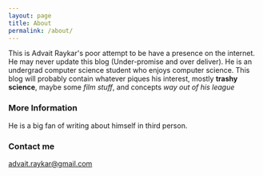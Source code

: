 ```yaml
---
layout: page
title: About
permalink: /about/
---
```


This is Advait Raykar's poor attempt to be have a presence on the internet. He may never update this blog (Under-promise and over deliver). 
He is an undergrad computer science student who enjoys computer science.
This blog will probably contain whatever piques his interest, mostly **trashy science**, maybe some *film stuff*, and concepts *way out of his league*

### More Information

He is a big fan of writing about himself in third person.

### Contact me

[advait.raykar@gmail.com](mailto:advait.raykar@gmail.com)
